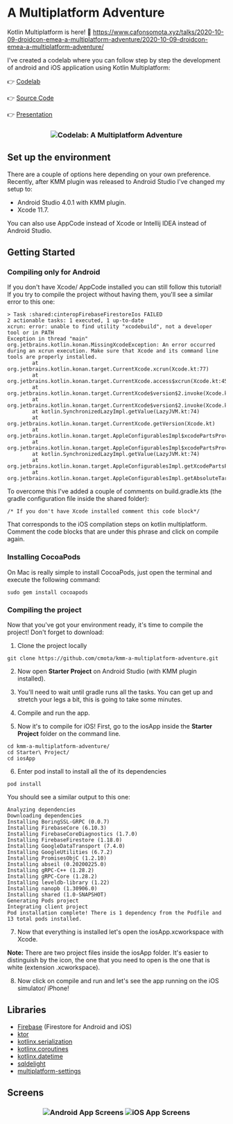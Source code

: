 # A Multiplatform Adventure

Kotlin Multiplatform is here! 🙌
https://www.cafonsomota.xyz/talks/2020-10-09-droidcon-emea-a-multiplatform-adventure/2020-10-09-droidcon-emea-a-multiplatform-adventure/

I've created a codelab where you can follow step by step the development of android and iOS application using Kotlin Multiplatform:

👉 [Codelab](https://cmota.github.io/kmp-codelabs/)

👉 [Source Code](https://github.com/cmota/kmm-a-multiplatform-adventure)

👉 [Presentation](https://speakerdeck.com/cmota/a-multiplatform-adventure)

<h3 align="center">
  <img src="images/codelab-a-multiplatform-adventure.png" alt="Codelab: A Multiplatform Adventure" />
</h3>


## Set up the environment

There are a couple of options here depending on your own preference. Recently, after KMM plugin was released to Android Studio I've changed my setup to:
* Android Studio 4.0.1 with KMM plugin.
* Xcode 11.7.

You can also use AppCode instead of Xcode or Intellij IDEA instead of Android Studio.

## Getting Started

### Compiling only for Android

If you don't have Xcode/ AppCode installed you can still follow this tutorial! If you try to compile the project without having them, you'll see a similar error to this one:

```
> Task :shared:cinteropFirebaseFirestoreIos FAILED
2 actionable tasks: 1 executed, 1 up-to-date
xcrun: error: unable to find utility "xcodebuild", not a developer tool or in PATH
Exception in thread "main" org.jetbrains.kotlin.konan.MissingXcodeException: An error occurred during an xcrun execution. Make sure that Xcode and its command line tools are properly installed.
        at org.jetbrains.kotlin.konan.target.CurrentXcode.xcrun(Xcode.kt:77)
        at org.jetbrains.kotlin.konan.target.CurrentXcode.access$xcrun(Xcode.kt:45)
        at org.jetbrains.kotlin.konan.target.CurrentXcode$version$2.invoke(Xcode.kt:70)
        at org.jetbrains.kotlin.konan.target.CurrentXcode$version$2.invoke(Xcode.kt:45)
        at kotlin.SynchronizedLazyImpl.getValue(LazyJVM.kt:74)
        at org.jetbrains.kotlin.konan.target.CurrentXcode.getVersion(Xcode.kt)
        at org.jetbrains.kotlin.konan.target.AppleConfigurablesImpl$xcodePartsProvider$2.invoke(Apple.kt:71)
        at org.jetbrains.kotlin.konan.target.AppleConfigurablesImpl$xcodePartsProvider$2.invoke(Apple.kt:24)
        at kotlin.SynchronizedLazyImpl.getValue(LazyJVM.kt:74)
        at org.jetbrains.kotlin.konan.target.AppleConfigurablesImpl.getXcodePartsProvider(Apple.kt)
        at org.jetbrains.kotlin.konan.target.AppleConfigurablesImpl.getAbsoluteTargetToolchain(Apple.kt:48)
```

To overcome this I've added a couple of comments on build.gradle.kts (the gradle configuration file inside the shared folder):

```
/* If you don't have Xcode installed comment this code block*/
```

That corresponds to the iOS compilation steps on kotlin multiplatform. Comment the code blocks that are under this phrase and click on compile again.

### Installing CocoaPods

On Mac is really simple to install CocoaPods, just open the terminal and execute the following command:

```
sudo gem install cocoapods
```

### Compiling the project

Now that you've got your environment ready, it's time to compile the project! Don't forget to download:


1. Clone the project locally

```
git clone https://github.com/cmota/kmm-a-multiplatform-adventure.git
```

2. Now open **Starter Project** on Android Studio (with KMM plugin installed).

3. You'll need to wait until gradle runs all the tasks. You can get up and stretch your legs a bit, this is going to take some minutes.


4. Compile and run the app. 

5. Now it's to compile for iOS! First, go to the iosApp inside the **Starter Project** folder on the command line.

```
cd kmm-a-multiplatform-adventure/
cd Starter\ Project/
cd iosApp
```

6. Enter pod install to install all the of its dependencies

```
pod install
```

You should see a similar output to this one:

```
Analyzing dependencies
Downloading dependencies
Installing BoringSSL-GRPC (0.0.7)
Installing FirebaseCore (6.10.3)
Installing FirebaseCoreDiagnostics (1.7.0)
Installing FirebaseFirestore (1.18.0)
Installing GoogleDataTransport (7.4.0)
Installing GoogleUtilities (6.7.2)
Installing PromisesObjC (1.2.10)
Installing abseil (0.20200225.0)
Installing gRPC-C++ (1.28.2)
Installing gRPC-Core (1.28.2)
Installing leveldb-library (1.22)
Installing nanopb (1.30906.0)
Installing shared (1.0-SNAPSHOT)
Generating Pods project
Integrating client project
Pod installation complete! There is 1 dependency from the Podfile and 13 total pods installed.
```

7. Now that everything is installed let's open the iosApp.xcworkspace with Xcode.

**Note:** There are two project files inside the iosApp folder. It's easier to distinguish by the icon, the one that you need to open is the one that is white (extension .xcworkspace).

8. Now click on compile and run and let's see the app running on the iOS simulator/ iPhone!

## Libraries
- [Firebase](https://github.com/firebase/) (Firestore for Android and iOS)
- [ktor](https://github.com/ktorio/ktor)
- [kotlinx.serialization](https://github.com/Kotlin/kotlinx.serialization)
- [kotlinx.coroutines](https://github.com/Kotlin/kotlinx.coroutines)
- [kotlinx.datetime](https://github.com/Kotlin/kotlinx-datetime)
- [sqldelight](https://github.com/cashapp/sqldelight)
- [multiplatform-settings](https://github.com/russhwolf/multiplatform-settings)

## Screens

<h3 align="center">
  <img src="images/screens_android.png" alt="Android App Screens" />
  <img src="images/screens_android.png" alt="iOS App Screens" />
</h3>
